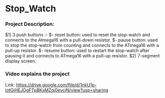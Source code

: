 # Stop_Watch
### Project Description:
  $1) 3 push buttons :-
      $- reset button: used to reset the stop-watch and connects to the Atmega16 with a pull-down resistor.
      $- pause button: used to stop the stop-watch from counting and connects to the ATmega16 with a pull-up resistor.
      $- resume button: used to restart the stop-watch after pausing it and connects to ATmega16 with a pull-up resistor.
  $2) 7-segment display screen.
### Video explains the project
  Link: https://drive.google.com/file/d/1nkU1p-iotGjHEJOgFTpBKsMZqi0eycjN/view?usp=sharing
